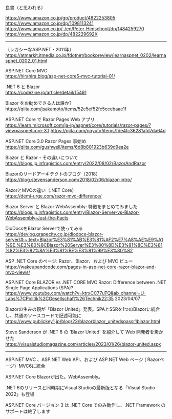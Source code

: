 
良書（と思われる）

https://www.amazon.co.jp/gp/product/4822253805   
https://www.amazon.co.jp/dp/1098113241   
https://www.amazon.co.jp/-/en/Peter-Himschoot/dp/1484259270   
https://www.amazon.co.jp/dp/482229692X   

---

（レガシーなASP.NET・2011年）  
https://atmarkit.itmedia.co.jp/fdotnet/bookpreview/learnaspnet_0202/learnaspnet_0202_01.html

ASP.NET Core MVC  
https://hirahira.blog/asp-net-core5-mvc-tutorial-01/

.NET 6 と Blazor  
https://codezine.jp/article/detail/15491


Blazor をお勧めできる人は誰か?  
https://qiita.com/jsakamoto/items/52c5ef52fc5ccebaae1f

ASP.NET Core で Razor Pages Web アプリ  
https://learn.microsoft.com/ja-jp/aspnet/core/tutorials/razor-pages/?view=aspnetcore-3.1
https://qiita.com/nqyutq/items/fde4fc36281afd7da64d

ASP.NET Core 3.0 Razor Pages 事始め  
https://qiita.com/gushwell/items/6d8b801923b639d9ea2e

Blazor と Razor - その違いについて  
https://blogs.jp.infragistics.com/entry/2022/08/02/BazorAndRazor


Blazorのリードアーキテクトのブログ（2018）  
https://blog.stevensanderson.com/2018/02/06/blazor-intro/


RazorとMVCの違い（.NET Core）  
https://demi-urge.com/razor-mvc-difference/

Blazor Server と Blazor WebAssembly: 特徴をまとめてみました  
https://blogs.jp.infragistics.com/entry/Blazor-Server-vs-Blazor-WebAssembly-Just-the-Facts


DioDocsをBlazor Serverで使ってみる  
https://devlog.grapecity.co.jp/diodocs-blazor-server/#:~:text=Blazor%E3%81%AB%E3%81%AF2%E7%A8%AE%E9%A1%9E,%E3%80%8CBlazor%20Server%E3%80%8D%E3%81%8C%E3%81%82%E3%82%8A%E3%81%BE%E3%81%99%E3%80%82


ASP .NET Core のページ: Razor、Blazor、および MVC ビュー  
https://wakeupandcode.com/pages-in-asp-net-core-razor-blazor-and-mvc-views/

ASP.NET Core BLAZOR vs .NET CORE MVC Razor: Difference between .NET Single Page Applications (SPA)?  
https://www.youtube.com/watch?v=ktrxCC77uTQ&ab_channel=U-Labs%7CPolitik%2CGesellschaft%26Technik22:35 2023/04/07


Blazorの生みの親が「Blazor United」発表。SPAとSSRを1つのBlazorに統合し、共通のソースコードで記述可能に  
https://www.publickey1.jp/blog/23/blazorblazor_unitedspassr1blazor.html

Steve Sanderson が .NET 8 の 'Blazor United' を紹介して Web 開発者を驚かせた  
https://visualstudiomagazine.com/articles/2023/01/26/blazor-united.aspx

---

ASP.NET MVC 、ASP.NET Web API、および ASP.NET Web ページ ( Razorページ）MVC6に統合  

ASP.NET Core Blazorが出た。WebAssembly。  

.NET 6のリリースと同時期にVisual Studioの最新版となる「Visual Studio 2022」も登場  


ASP.NET Core バージョン 3 は .NET Core でのみ動作し、.NET Framework のサポートは終了します  
